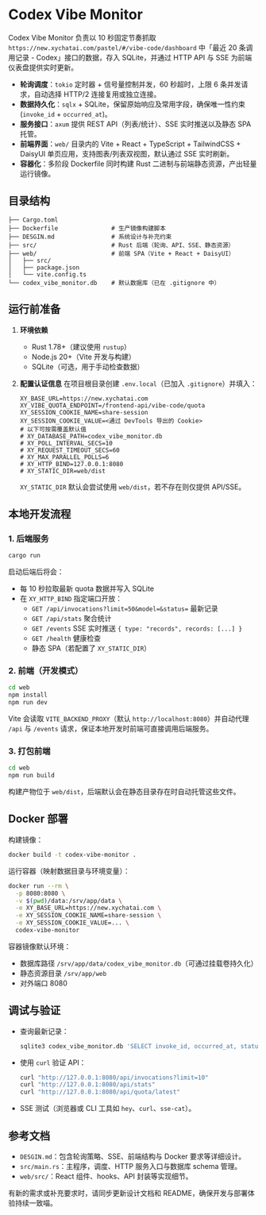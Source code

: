 # Codex Vibe Monitor

Codex Vibe Monitor 负责以 10 秒固定节奏抓取 `https://new.xychatai.com/pastel/#/vibe-code/dashboard` 中「最近 20 条调用记录 - Codex」接口的数据，存入 SQLite，并通过 HTTP API 与 SSE 为前端仪表盘提供实时更新。

- **轮询调度**：`tokio` 定时器 + 信号量控制并发，60 秒超时，上限 6 条并发请求，自动选择 HTTP/2 连接复用或独立连接。
- **数据持久化**：`sqlx` + SQLite，保留原始响应及常用字段，确保唯一性约束 (`invoke_id` + `occurred_at`)。
- **服务接口**：`axum` 提供 REST API（列表/统计）、SSE 实时推送以及静态 SPA 托管。
- **前端界面**：`web/` 目录内的 Vite + React + TypeScript + TailwindCSS + DaisyUI 单页应用，支持图表/列表双视图，默认通过 SSE 实时刷新。
- **容器化**：多阶段 Dockerfile 同时构建 Rust 二进制与前端静态资源，产出轻量运行镜像。

## 目录结构

```
├── Cargo.toml
├── Dockerfile               # 生产镜像构建脚本
├── DESGIN.md                # 系统设计与补充约束
├── src/                     # Rust 后端（轮询、API、SSE、静态资源）
├── web/                     # 前端 SPA（Vite + React + DaisyUI）
│   ├── src/
│   ├── package.json
│   └── vite.config.ts
└── codex_vibe_monitor.db    # 默认数据库（已在 .gitignore 中）
```

## 运行前准备

1. **环境依赖**
   - Rust 1.78+（建议使用 `rustup`）
   - Node.js 20+（Vite 开发与构建）
   - SQLite（可选，用于手动检查数据）

2. **配置认证信息**
   在项目根目录创建 `.env.local`（已加入 `.gitignore`）并填入：

   ```env
   XY_BASE_URL=https://new.xychatai.com
   XY_VIBE_QUOTA_ENDPOINT=/frontend-api/vibe-code/quota
   XY_SESSION_COOKIE_NAME=share-session
   XY_SESSION_COOKIE_VALUE=<通过 DevTools 导出的 Cookie>
   # 以下可按需覆盖默认值
   # XY_DATABASE_PATH=codex_vibe_monitor.db
   # XY_POLL_INTERVAL_SECS=10
   # XY_REQUEST_TIMEOUT_SECS=60
   # XY_MAX_PARALLEL_POLLS=6
   # XY_HTTP_BIND=127.0.0.1:8080
   # XY_STATIC_DIR=web/dist
   ```

   `XY_STATIC_DIR` 默认会尝试使用 `web/dist`，若不存在则仅提供 API/SSE。

## 本地开发流程

### 1. 后端服务

```bash
cargo run
```

启动后端后将会：

- 每 10 秒拉取最新 quota 数据并写入 SQLite
- 在 `XY_HTTP_BIND` 指定端口开放：
  - `GET /api/invocations?limit=50&model=&status=` 最新记录
  - `GET /api/stats` 聚合统计
  - `GET /events` SSE 实时推送 `{ type: "records", records: [...] }`
  - `GET /health` 健康检查
  - 静态 SPA（若配置了 `XY_STATIC_DIR`）

### 2. 前端（开发模式）

```bash
cd web
npm install
npm run dev
```

Vite 会读取 `VITE_BACKEND_PROXY`（默认 `http://localhost:8080`）并自动代理 `/api` 与 `/events` 请求，保证本地开发时前端可直接调用后端服务。

### 3. 打包前端

```bash
cd web
npm run build
```

构建产物位于 `web/dist`，后端默认会在静态目录存在时自动托管这些文件。

## Docker 部署

构建镜像：

```bash
docker build -t codex-vibe-monitor .
```

运行容器（映射数据目录与环境变量）：

```bash
docker run --rm \
  -p 8080:8080 \
  -v $(pwd)/data:/srv/app/data \
  -e XY_BASE_URL=https://new.xychatai.com \
  -e XY_SESSION_COOKIE_NAME=share-session \
  -e XY_SESSION_COOKIE_VALUE=... \
  codex-vibe-monitor
```

容器镜像默认环境：

- 数据库路径 `/srv/app/data/codex_vibe_monitor.db`（可通过挂载卷持久化）
- 静态资源目录 `/srv/app/web`
- 对外端口 8080

## 调试与验证

- 查询最新记录：

  ```bash
  sqlite3 codex_vibe_monitor.db 'SELECT invoke_id, occurred_at, status FROM codex_invocations ORDER BY occurred_at DESC LIMIT 5;'
  ```

- 使用 `curl` 验证 API：

  ```bash
  curl "http://127.0.0.1:8080/api/invocations?limit=10"
  curl "http://127.0.0.1:8080/api/stats"
  curl "http://127.0.0.1:8080/api/quota/latest"
  ```

- SSE 测试（浏览器或 CLI 工具如 `hey`、`curl`、`sse-cat`）。

## 参考文档

- `DESGIN.md`：包含轮询策略、SSE、前端结构与 Docker 要求等详细设计。
- `src/main.rs`：主程序，调度、HTTP 服务入口与数据库 schema 管理。
- `web/src/`：React 组件、hooks、API 封装等实现细节。

有新的需求或补充要求时，请同步更新设计文档和 README，确保开发与部署体验持续一致喵。
